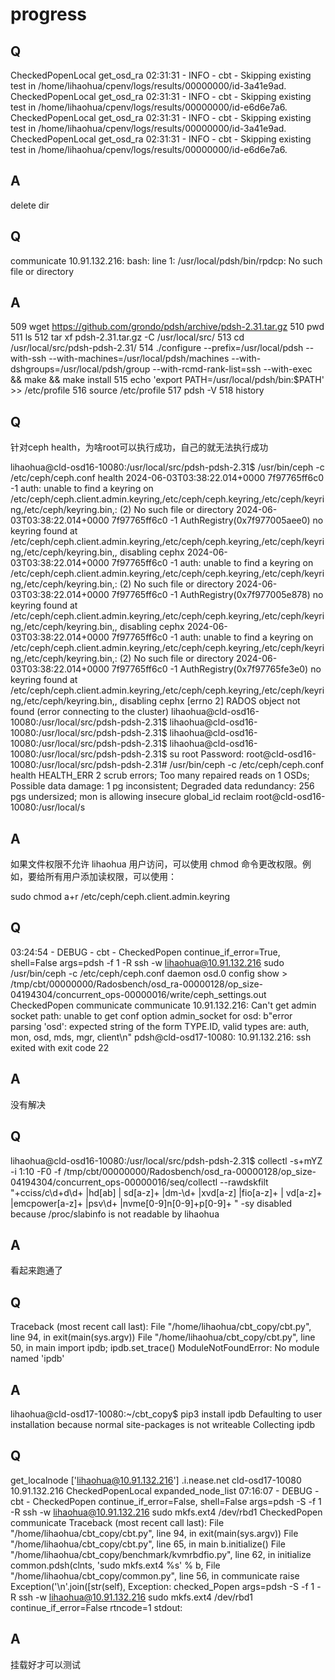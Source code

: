 # progress

## Q

CheckedPopenLocal get_osd_ra
02:31:31 - INFO     - cbt      - Skipping existing test in /home/lihaohua/cpenv/logs/results/00000000/id-3a41e9ad.
CheckedPopenLocal get_osd_ra
02:31:31 - INFO     - cbt      - Skipping existing test in /home/lihaohua/cpenv/logs/results/00000000/id-e6d6e7a6.
CheckedPopenLocal get_osd_ra
02:31:31 - INFO     - cbt      - Skipping existing test in /home/lihaohua/cpenv/logs/results/00000000/id-3a41e9ad.
CheckedPopenLocal get_osd_ra
02:31:31 - INFO     - cbt      - Skipping existing test in /home/lihaohua/cpenv/logs/results/00000000/id-e6d6e7a6.

## A

delete dir




## Q

communicate  10.91.132.216: bash: line 1: /usr/local/pdsh/bin/rpdcp: No such file or directory


## A

  509  wget https://github.com/grondo/pdsh/archive/pdsh-2.31.tar.gz
  510  pwd
  511  ls
  512  tar xf pdsh-2.31.tar.gz -C /usr/local/src/
  513  cd /usr/local/src/pdsh-pdsh-2.31/
  514  ./configure --prefix=/usr/local/pdsh --with-ssh --with-machines=/usr/local/pdsh/machines --with-dshgroups=/usr/local/pdsh/group --with-rcmd-rank-list=ssh --with-exec && make && make install
  515  echo 'export PATH=/usr/local/pdsh/bin:$PATH' >> /etc/profile
  516  source /etc/profile
  517  pdsh -V
  518  history






## Q

针对ceph health，为啥root可以执行成功，自己的就无法执行成功

lihaohua@cld-osd16-10080:/usr/local/src/pdsh-pdsh-2.31$ /usr/bin/ceph -c /etc/ceph/ceph.conf health
2024-06-03T03:38:22.014+0000 7f97765ff6c0 -1 auth: unable to find a keyring on /etc/ceph/ceph.client.admin.keyring,/etc/ceph/ceph.keyring,/etc/ceph/keyring,/etc/ceph/keyring.bin,: (2) No such file or directory
2024-06-03T03:38:22.014+0000 7f97765ff6c0 -1 AuthRegistry(0x7f977005aee0) no keyring found at /etc/ceph/ceph.client.admin.keyring,/etc/ceph/ceph.keyring,/etc/ceph/keyring,/etc/ceph/keyring.bin,, disabling cephx
2024-06-03T03:38:22.014+0000 7f97765ff6c0 -1 auth: unable to find a keyring on /etc/ceph/ceph.client.admin.keyring,/etc/ceph/ceph.keyring,/etc/ceph/keyring,/etc/ceph/keyring.bin,: (2) No such file or directory
2024-06-03T03:38:22.014+0000 7f97765ff6c0 -1 AuthRegistry(0x7f977005e878) no keyring found at /etc/ceph/ceph.client.admin.keyring,/etc/ceph/ceph.keyring,/etc/ceph/keyring,/etc/ceph/keyring.bin,, disabling cephx
2024-06-03T03:38:22.014+0000 7f97765ff6c0 -1 auth: unable to find a keyring on /etc/ceph/ceph.client.admin.keyring,/etc/ceph/ceph.keyring,/etc/ceph/keyring,/etc/ceph/keyring.bin,: (2) No such file or directory
2024-06-03T03:38:22.014+0000 7f97765ff6c0 -1 AuthRegistry(0x7f97765fe3e0) no keyring found at /etc/ceph/ceph.client.admin.keyring,/etc/ceph/ceph.keyring,/etc/ceph/keyring,/etc/ceph/keyring.bin,, disabling cephx
[errno 2] RADOS object not found (error connecting to the cluster)
lihaohua@cld-osd16-10080:/usr/local/src/pdsh-pdsh-2.31$
lihaohua@cld-osd16-10080:/usr/local/src/pdsh-pdsh-2.31$
lihaohua@cld-osd16-10080:/usr/local/src/pdsh-pdsh-2.31$
lihaohua@cld-osd16-10080:/usr/local/src/pdsh-pdsh-2.31$ su root
Password:
root@cld-osd16-10080:/usr/local/src/pdsh-pdsh-2.31# /usr/bin/ceph -c /etc/ceph/ceph.conf health
HEALTH_ERR 2 scrub errors; Too many repaired reads on 1 OSDs; Possible data damage: 1 pg inconsistent; Degraded data redundancy: 256 pgs undersized; mon is allowing insecure global_id reclaim
root@cld-osd16-10080:/usr/local/s

## A

如果文件权限不允许 lihaohua 用户访问，可以使用 chmod 命令更改权限。例如，要给所有用户添加读权限，可以使用：

sudo chmod a+r /etc/ceph/ceph.client.admin.keyring



## Q


03:24:54 - DEBUG    - cbt      - CheckedPopen continue_if_error=True, shell=False args=pdsh -f 1 -R ssh -w lihaohua@10.91.132.216 sudo /usr/bin/ceph -c /etc/ceph/ceph.conf daemon osd.0 config show > /tmp/cbt/00000000/Radosbench/osd_ra-00000128/op_size-04194304/concurrent_ops-00000016/write/ceph_settings.out
CheckedPopen communicate
communicate  10.91.132.216: Can't get admin socket path: unable to get conf option admin_socket for osd: b"error parsing 'osd': expected string of the form TYPE.ID, valid types are: auth, mon, osd, mds, mgr, client\n"
pdsh@cld-osd17-10080: 10.91.132.216: ssh exited with exit code 22

## A

没有解决



## Q

lihaohua@cld-osd16-10080:/usr/local/src/pdsh-pdsh-2.31$ collectl -s+mYZ -i 1:10 -F0 -f /tmp/cbt/00000000/Radosbench/osd_ra-00000128/op_size-04194304/concurrent_ops-00000016/seq/collectl --rawdskfilt "+cciss/c\d+d\d+ |hd[ab] | sd[a-z]+ |dm-\d+ |xvd[a-z] |fio[a-z]+ | vd[a-z]+ |emcpower[a-z]+ |psv\d+ |nvme[0-9]n[0-9]+p[0-9]+ "
-sy disabled because /proc/slabinfo is not readable by lihaohua

## A

看起来跑通了


## Q


Traceback (most recent call last):
  File "/home/lihaohua/cbt_copy/cbt.py", line 94, in <module>
    exit(main(sys.argv))
  File "/home/lihaohua/cbt_copy/cbt.py", line 50, in main
    import ipdb; ipdb.set_trace()
ModuleNotFoundError: No module named 'ipdb'

## A

lihaohua@cld-osd17-10080:~/cbt_copy$ pip3 install ipdb
Defaulting to user installation because normal site-packages is not writeable
Collecting ipdb


## Q

get_localnode ['lihaohua@10.91.132.216'] .i.nease.net cld-osd17-10080 10.91.132.216
CheckedPopenLocal expanded_node_list
07:16:07 - DEBUG    - cbt      - CheckedPopen continue_if_error=False, shell=False args=pdsh -S -f 1 -R ssh -w lihaohua@10.91.132.216 sudo mkfs.ext4 /dev/rbd1
CheckedPopen communicate
Traceback (most recent call last):
  File "/home/lihaohua/cbt_copy/cbt.py", line 94, in <module>
    exit(main(sys.argv))
  File "/home/lihaohua/cbt_copy/cbt.py", line 65, in main
    b.initialize()
  File "/home/lihaohua/cbt_copy/benchmark/kvmrbdfio.py", line 62, in initialize
    common.pdsh(clnts, 'sudo mkfs.ext4 %s' % b,
  File "/home/lihaohua/cbt_copy/common.py", line 56, in communicate
    raise Exception('\n'.join([str(self),
Exception: checked_Popen args=pdsh -S -f 1 -R ssh -w lihaohua@10.91.132.216 sudo mkfs.ext4 /dev/rbd1 continue_if_error=False rtncode=1
stdout:

## A

挂载好才可以测试





